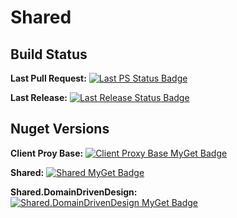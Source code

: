 # Shared

## Build Status
**Last Pull Request:** [![Last PS Status Badge](https://github.com/StuartFerguson/Shared/workflows/Build%20and%20Test%20Pull%20Requests/badge.svg)](https://github.com/StuartFerguson/Shared/workflows/Build%20and%20Test%20Pull%20Requests/badge.svg)

**Last Release:**           [![Last Release Status Badge](https://github.com/StuartFerguson/Shared/workflows/Release/badge.svg)](https://github.com/StuartFerguson/Shared/workflows/Release/badge.svg)

## Nuget Versions

**Client Proy Base:**  [![Client Proxy Base MyGet Badge](https://buildstats.info/myget/transactionprocessing/ClientProxyBase)](https://buildstats.info/myget/transactionprocessing/ClientProxyBase)

**Shared:** [![Shared MyGet Badge](https://buildstats.info/myget/transactionprocessing/Shared)](https://buildstats.info/myget/transactionprocessing/Shared)

**Shared.DomainDrivenDesign:** [![Shared.DomainDrivenDesign MyGet Badge](https://buildstats.info/myget/transactionprocessing/Shared.DomainDrivenDesign)](https://buildstats.info/myget/transactionprocessing/Shared.DomainDrivenDesign)
